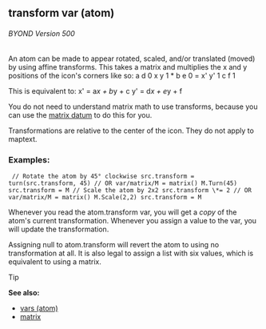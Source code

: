 ## transform var (atom) 
###### BYOND Version 500



An atom can be made to appear rotated, scaled, and/or
translated (moved) by using affine transforms. This takes a matrix and
multiplies the x and y positions of the icon\'s corners like so:
              a d 0
    x y 1  *  b e 0  =  x' y' 1
              c f 1


This is equivalent to:
    x' = a*x + b*y + c
    y' = d*x + e*y + f


You do not need to understand matrix math to use transforms,
because you can use the [matrix datum](/ref/matrix.md) to do this for you.


Transformations are relative to the center of the icon. They do
not apply to maptext.
### Examples:

``` dm
 // Rotate the atom by 45° clockwise src.transform =
turn(src.transform, 45) // OR var/matrix/M = matrix() M.Turn(45)
src.transform = M // Scale the atom by 2x2 src.transform \*= 2 // OR
var/matrix/M = matrix() M.Scale(2,2) src.transform = M 
```



Whenever you read the atom.transform var, you will get a *copy*
of the atom\'s current transformation. Whenever you assign a value to
the var, you will update the transformation. 

Assigning null to
atom.transform will revert the atom to using no transformation at all.
It is also legal to assign a list with six values, which is equivalent
to using a matrix.

> [!TIP] 
> **See also:**
> +   [vars (atom)](/ref/atom/var.md) 
> +   [matrix](/ref/matrix.md) 